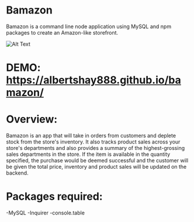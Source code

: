 # Bamazon
Bamazon is a command line node application using MySQL and npm packages to create an Amazon-like storefront. 

![Alt Text](https://github.com/albertshay888/bamazon/bamazon.gif)

# DEMO: https://albertshay888.github.io/bamazon/

# Overview:
 Bamazon is an app that will take in orders from customers and deplete stock from the store's inventory. It also tracks product sales across your store's departments and also provides a summary of the highest-grossing sales departments in the store. If the item is available in the quantity specified, the purchase would be deemed successful and the customer will be given the total price, inventory and product sales will be updated on the backend. 

# Packages required:
 -MySQL
 -Inquirer
 -console.table

